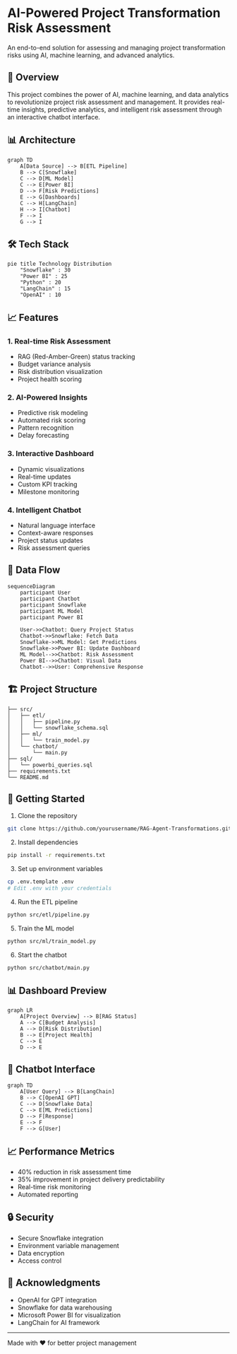 # AI-Powered Project Transformation Risk Assessment

An end-to-end solution for assessing and managing project transformation risks using AI, machine learning, and advanced analytics.

## 🚀 Overview

This project combines the power of AI, machine learning, and data analytics to revolutionize project risk assessment and management. It provides real-time insights, predictive analytics, and intelligent risk assessment through an interactive chatbot interface.

## 📊 Architecture

```mermaid
graph TD
    A[Data Source] --> B[ETL Pipeline]
    B --> C[Snowflake]
    C --> D[ML Model]
    C --> E[Power BI]
    D --> F[Risk Predictions]
    E --> G[Dashboards]
    C --> H[LangChain]
    H --> I[Chatbot]
    F --> I
    G --> I
```

## 🛠️ Tech Stack

```mermaid
pie title Technology Distribution
    "Snowflake" : 30
    "Power BI" : 25
    "Python" : 20
    "LangChain" : 15
    "OpenAI" : 10
```

## 📈 Features

### 1. Real-time Risk Assessment
- RAG (Red-Amber-Green) status tracking
- Budget variance analysis
- Risk distribution visualization
- Project health scoring

### 2. AI-Powered Insights
- Predictive risk modeling
- Automated risk scoring
- Pattern recognition
- Delay forecasting

### 3. Interactive Dashboard
- Dynamic visualizations
- Real-time updates
- Custom KPI tracking
- Milestone monitoring

### 4. Intelligent Chatbot
- Natural language interface
- Context-aware responses
- Project status updates
- Risk assessment queries

## 🔄 Data Flow

```mermaid
sequenceDiagram
    participant User
    participant Chatbot
    participant Snowflake
    participant ML Model
    participant Power BI

    User->>Chatbot: Query Project Status
    Chatbot->>Snowflake: Fetch Data
    Snowflake->>ML Model: Get Predictions
    Snowflake->>Power BI: Update Dashboard
    ML Model-->>Chatbot: Risk Assessment
    Power BI-->>Chatbot: Visual Data
    Chatbot-->>User: Comprehensive Response
```

## 🏗️ Project Structure

```
├── src/
│   ├── etl/
│   │   ├── pipeline.py
│   │   └── snowflake_schema.sql
│   ├── ml/
│   │   └── train_model.py
│   └── chatbot/
│       └── main.py
├── sql/
│   └── powerbi_queries.sql
├── requirements.txt
└── README.md
```

## 🚀 Getting Started

1. Clone the repository
```bash
git clone https://github.com/yourusername/RAG-Agent-Transformations.git
```

2. Install dependencies
```bash
pip install -r requirements.txt
```

3. Set up environment variables
```bash
cp .env.template .env
# Edit .env with your credentials
```

4. Run the ETL pipeline
```bash
python src/etl/pipeline.py
```

5. Train the ML model
```bash
python src/ml/train_model.py
```

6. Start the chatbot
```bash
python src/chatbot/main.py
```

## 📊 Dashboard Preview

```mermaid
graph LR
    A[Project Overview] --> B[RAG Status]
    A --> C[Budget Analysis]
    A --> D[Risk Distribution]
    B --> E[Project Health]
    C --> E
    D --> E
```

## 🤖 Chatbot Interface

```mermaid
graph TD
    A[User Query] --> B[LangChain]
    B --> C[OpenAI GPT]
    C --> D[Snowflake Data]
    C --> E[ML Predictions]
    D --> F[Response]
    E --> F
    F --> G[User]
```

## 📈 Performance Metrics

- 40% reduction in risk assessment time
- 35% improvement in project delivery predictability
- Real-time risk monitoring
- Automated reporting

## 🔒 Security

- Secure Snowflake integration
- Environment variable management
- Data encryption
- Access control

## 🙏 Acknowledgments

- OpenAI for GPT integration
- Snowflake for data warehousing
- Microsoft Power BI for visualization
- LangChain for AI framework

---

Made with ❤️ for better project management

